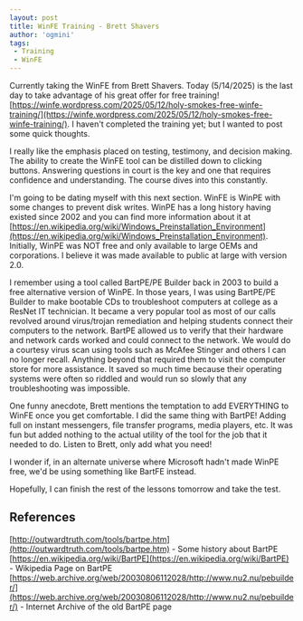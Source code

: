 ```yaml
---
layout: post
title: WinFE Training - Brett Shavers
author: 'ogmini'
tags:
 - Training
 - WinFE
---
```


Currently taking the WinFE from Brett Shavers. Today (5/14/2025) is the last day to take advantage of his great offer for free training! [https://winfe.wordpress.com/2025/05/12/holy-smokes-free-winfe-training/](https://winfe.wordpress.com/2025/05/12/holy-smokes-free-winfe-training/). I haven't completed the training yet; but I wanted to post some quick thoughts.

I really like the emphasis placed on testing, testimony, and decision making. The ability to create the WinFE tool can be distilled down to clicking buttons. Answering questions in court is the key and one that requires confidence and understanding. The course dives into this constantly.

I'm going to be dating myself with this next section. WinFE is WinPE with some changes to prevent disk writes. WinPE has a long history having existed since 2002 and you can find more information about it at [https://en.wikipedia.org/wiki/Windows_Preinstallation_Environment](https://en.wikipedia.org/wiki/Windows_Preinstallation_Environment). Initially, WinPE was NOT free and only available to large OEMs and corporations. I believe it was made available to public at large with version 2.0.

I remember using a tool called BartPE/PE Builder back in 2003 to build a free alternative version of WinPE. In those years, I was using BartPE/PE Builder to make bootable CDs to troubleshoot computers at college as a ResNet IT technician. It became a very popular tool as most of our calls revolved around virus/trojan remediation and helping students connect their computers to the network. BartPE allowed us to verify that their hardware and network cards worked and could connect to the network. We would do a courtesy virus scan using tools such as McAfee Stinger and others I can no longer recall. Anything beyond that required them to visit the computer store for more assistance. It saved so much time because their operating systems were often so riddled and would run so slowly that any troubleshooting was impossible.

One funny anecdote, Brett mentions the temptation to add EVERYTHING to WinFE once you get comfortable. I did the same thing with BartPE! Adding full on instant messengers, file transfer programs, media players, etc. It was fun but added nothing to the actual utility of the tool for the job that it needed to do. Listen to Brett, only add what you need!

I wonder if, in an alternate universe where Microsoft hadn't made WinPE free, we'd be using something like BartFE instead.

Hopefully, I can finish the rest of the lessons tomorrow and take the test.

## References

[http://outwardtruth.com/tools/bartpe.htm](http://outwardtruth.com/tools/bartpe.htm) - Some history about BartPE
[https://en.wikipedia.org/wiki/BartPE](https://en.wikipedia.org/wiki/BartPE) - Wikipedia Page on BartPE
[https://web.archive.org/web/20030806112028/http://www.nu2.nu/pebuilder/](https://web.archive.org/web/20030806112028/http://www.nu2.nu/pebuilder/) - Internet Archive of the old BartPE page  

